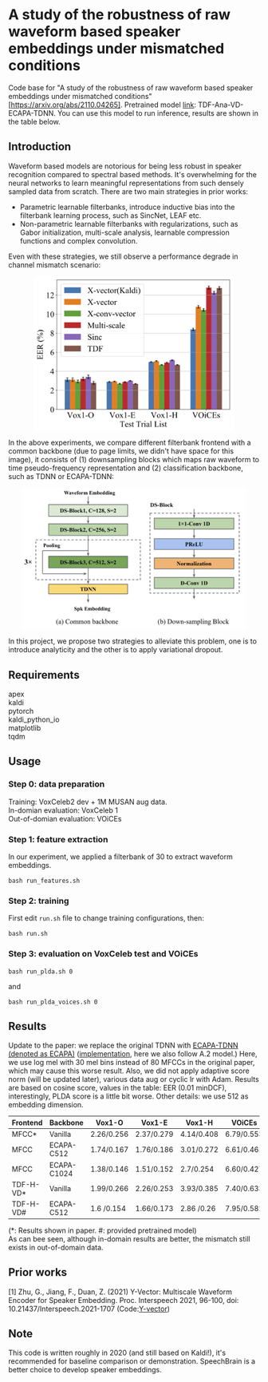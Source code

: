 # A study of the robustness of raw waveform based speaker embeddings under mismatched conditions

Code base for "A study of the robustness of raw waveform based speaker embeddings under mismatched conditions" [https://arxiv.org/abs/2110.04265]. Pretrained model [link](https://drive.google.com/file/d/1FFiv8a5r47h74g-HTShYVEUkZEc_JKX8/view?usp=sharing): TDF-Ana-VD-ECAPA-TDNN. You can use this model to run inference, results are shown in the table below.

## Introduction

Waveform based models are notorious for being less robust in speaker recognition compared to spectral based methods. It's overwhelming for the neural networks to learn meaningful representations from such densely sampled data from scratch. There are two main strategies in prior works:
* Parametric learnable filterbanks, introduce inductive bias into the filterbank learning process, such as SincNet, LEAF etc.
* Non-parametric learnable filterbanks with regularizations, such as Gabor initialization, multi-scale analysis, learnable compression functions and complex convolution.

Even with these strategies, we still observe a performance degrade in channel mismatch scenario:
<p align="center"><img align="center" src="doc/filter_scale.png", width=400></p>

In the above experiments, we compare different filterbank frontend with a common backbone (due to page limits, we didn't have space for this image), it consists of (1) downsampling blocks which maps raw waveform to time pseudo-frequency representation and (2) classification backbone, such as TDNN or ECAPA-TDNN:

<p align="center"><img align="center" src="doc/dsblock.png", width=450></p>

In this project, we propose two strategies to alleviate this problem, one is to introduce analyticity and the other is to apply variational dropout. 
 
## Requirements
apex \
kaldi \
pytorch \
kaldi_python_io \
matplotlib \
tqdm

## Usage

### Step 0: data preparation

Training: VoxCeleb2 dev + 1M MUSAN aug data. \
In-domian evaluation: VoxCeleb 1 \
Out-of-domian evaluation: VOiCEs

### Step 1: feature extraction
In our experiment, we applied a filterbank of 30 to extract waveform embeddings.

```
bash run_features.sh
```

### Step 2: training
First edit ```run.sh``` file to change training configurations, then:
```
bash run.sh
```

### Step 3: evaluation on VoxCeleb test and VOiCEs 


```
bash run_plda.sh 0
```
and 
```
bash run_plda_voices.sh 0
```

## Results

 Update to the paper: we replace the original TDNN with [ECAPA-TDNN (denoted as ECAPA)](https://arxiv.org/abs/2005.07143) ([implementation](https://github.com/lawlict/ECAPA-TDNN), here we also follow A.2 model.) Here, we use log mel with 30 mel bins instead of 80 MFCCs in the original paper, which may cause this worse result. Also, we did not apply adaptive score norm (will be updated later), various data aug or cyclic lr with Adam. Results are based on cosine score, values in the table: EER (0.01 minDCF), interestingly, PLDA score is a little bit worse. Other details: we use 512 as embedding dimension.

| Frontend  |Backbone   |Vox1-O    | Vox1-E   |Vox1-H    | VOiCEs   |
|-----------|-----------|----------|----------|----------|----------|
| MFCC*     | Vanilla   |2.26/0.256|2.37/0.279|4.14/0.408|6.79/0.553|
| MFCC      |ECAPA-C512 |1.74/0.167|1.76/0.186|3.01/0.272|6.61/0.461|
| MFCC      |ECAPA-C1024|1.38/0.146|1.51/0.152|2.7/0.254 |6.60/0.427|
| TDF-H-VD* | Vanilla   |1.99/0.266|2.26/0.253|3.93/0.385|7.40/0.633|
| TDF-H-VD#  |ECAPA-C512 |1.6 /0.154|1.66/0.173|2.86 /0.26|7.95/0.582|

(*: Results shown in paper. #: provided pretrained model) \
As can bee seen, although in-domain results are better, the mismatch still exists in out-of-domain data.

## Prior works

[1] Zhu, G., Jiang, F., Duan, Z. (2021) Y-Vector: Multiscale Waveform Encoder for Speaker Embedding. Proc. Interspeech 2021, 96-100, doi: 10.21437/Interspeech.2021-1707 (Code:[Y-vector](https://github.com/gzhu06/Y-vector))

## Note
This code is written roughly in 2020 (and still based on Kaldi!), it's recommended for baseline comparison or demonstration. SpeechBrain is a better choice to develop speaker embeddings.
